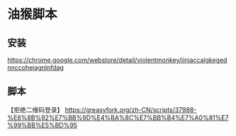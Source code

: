 # 油猴脚本

## 安装

https://chrome.google.com/webstore/detail/violentmonkey/jinjaccalgkegednnccohejagnlnfdag


## 脚本

【拒绝二维码登录】
https://greasyfork.org/zh-CN/scripts/37988-%E6%8B%92%E7%BB%9D%E4%BA%8C%E7%BB%B4%E7%A0%81%E7%99%BB%E5%BD%95